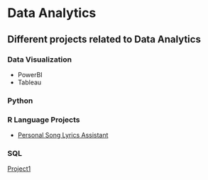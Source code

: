 # Data Analytics
## Different projects related to Data Analytics

### Data Visualization
- PowerBI
- Tableau

### Python


### R Language Projects
  - [Personal Song Lyrics Assistant](https://github.com/arveeflores/DataAnalytics/tree/main/Personal%20Song%20Lyrics%20Assistant)

### SQL

[Project1](https://github.com/arveeflores/DataAnalytics/blob/main/MAN202.ipynb)
